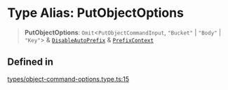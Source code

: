 # Type Alias: PutObjectOptions

> **PutObjectOptions**: `Omit`\<`PutObjectCommandInput`, `"Bucket"` \| `"Body"` \| `"Key"`\> & [`DisableAutoPrefix`](DisableAutoPrefix.md) & [`PrefixContext`](PrefixContext.md)

## Defined in

[types/object-command-options.type.ts:15](https://github.com/LabO8/nestjs-s3/blob/306023e15fcb498533a66fc2f9b000dc61a2bf64/src/types/object-command-options.type.ts#L15)
